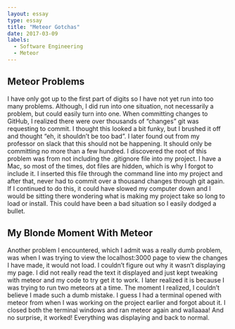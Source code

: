 ```yaml
---
layout: essay
type: essay
title: "Meteor Gotchas"
date: 2017-03-09
labels:
  - Software Engineering
  - Meteor
---
```


## Meteor Problems

I have only got up to the first part of digits so I have not yet run into too many problems. Although, I did run into one situation, not necessarily a problem, but could easily turn into one. When committing changes to GitHub, I realized there were over thousands of “changes” git was requesting to commit. I thought this looked a bit funky, but I brushed it off and thought “eh, it shouldn’t be too bad”. I later found out from my professor on slack that this should not be happening. It should only be committing no more than a few hundred. I discovered the root of this problem was from not including the .gitignore file into my project. I have a Mac, so most of the times, dot files are hidden, which is why I forgot to include it. I inserted this file through the command line into my project and after that, never had to commit over a thousand changes through git again. If I continued to do this, it could have slowed my computer down and I would be sitting there wondering what is making my project take so long to load or install. This could have been a bad situation so I easily dodged a bullet.

## My Blonde Moment With Meteor

Another problem I encountered, which I admit was a really dumb problem, was when I was trying to view the localhost:3000 page to view the changes I have made, it would not load. I couldn’t figure out why it wasn’t displaying my page. I did not really read the text it displayed and just kept tweaking with meteor and my code to try get it to work. I later realized it is because I was trying to run two meteors at a time. The moment I realized, I couldn’t believe I made such a dumb mistake. I guess I had a terminal opened with meteor from when I was working on the project earlier and forgot about it. I closed both the terminal windows and ran meteor again and wallaaaa! And no surprise, it worked! Everything was displaying and back to normal. 
